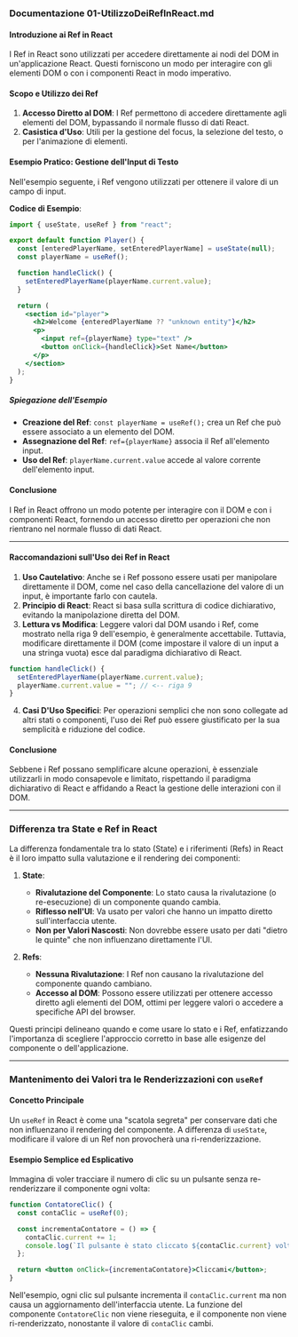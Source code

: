 ### Documentazione 01-UtilizzoDeiRefInReact.md

#### Introduzione ai Ref in React

I Ref in React sono utilizzati per accedere direttamente ai nodi del DOM in un'applicazione React. Questi forniscono un modo per interagire con gli elementi DOM o con i componenti React in modo imperativo.

#### Scopo e Utilizzo dei Ref

1. **Accesso Diretto al DOM**: I Ref permettono di accedere direttamente agli elementi del DOM, bypassando il normale flusso di dati React.
2. **Casistica d'Uso**: Utili per la gestione del focus, la selezione del testo, o per l'animazione di elementi.

#### Esempio Pratico: Gestione dell'Input di Testo

Nell'esempio seguente, i Ref vengono utilizzati per ottenere il valore di un campo di input.

**Codice di Esempio**:

```jsx
import { useState, useRef } from "react";

export default function Player() {
  const [enteredPlayerName, setEnteredPlayerName] = useState(null);
  const playerName = useRef();

  function handleClick() {
    setEnteredPlayerName(playerName.current.value);
  }

  return (
    <section id="player">
      <h2>Welcome {enteredPlayerName ?? "unknown entity"}</h2>
      <p>
        <input ref={playerName} type="text" />
        <button onClick={handleClick}>Set Name</button>
      </p>
    </section>
  );
}
```

##### Spiegazione dell'Esempio

- **Creazione del Ref**: `const playerName = useRef();` crea un Ref che può essere associato a un elemento del DOM.
- **Assegnazione del Ref**: `ref={playerName}` associa il Ref all'elemento input.
- **Uso del Ref**: `playerName.current.value` accede al valore corrente dell'elemento input.

#### Conclusione

I Ref in React offrono un modo potente per interagire con il DOM e con i componenti React, fornendo un accesso diretto per operazioni che non rientrano nel normale flusso di dati React.

---

#### Raccomandazioni sull'Uso dei Ref in React

1. **Uso Cautelativo**: Anche se i Ref possono essere usati per manipolare direttamente il DOM, come nel caso della cancellazione del valore di un input, è importante farlo con cautela.
2. **Principio di React**: React si basa sulla scrittura di codice dichiarativo, evitando la manipolazione diretta del DOM.
3. **Lettura vs Modifica**: Leggere valori dal DOM usando i Ref, come mostrato nella riga 9 dell'esempio, è generalmente accettabile. Tuttavia, modificare direttamente il DOM (come impostare il valore di un input a una stringa vuota) esce dal paradigma dichiarativo di React.

```jsx
function handleClick() {
  setEnteredPlayerName(playerName.current.value);
  playerName.current.value = ""; // <-- riga 9
}
```

4. **Casi D'Uso Specifici**: Per operazioni semplici che non sono collegate ad altri stati o componenti, l'uso dei Ref può essere giustificato per la sua semplicità e riduzione del codice.

#### Conclusione

Sebbene i Ref possano semplificare alcune operazioni, è essenziale utilizzarli in modo consapevole e limitato, rispettando il paradigma dichiarativo di React e affidando a React la gestione delle interazioni con il DOM.

---

### Differenza tra State e Ref in React

La differenza fondamentale tra lo stato (State) e i riferimenti (Refs) in React è il loro impatto sulla valutazione e il rendering dei componenti:

1. **State**:

   - **Rivalutazione del Componente**: Lo stato causa la rivalutazione (o re-esecuzione) di un componente quando cambia.
   - **Riflesso nell'UI**: Va usato per valori che hanno un impatto diretto sull'interfaccia utente.
   - **Non per Valori Nascosti**: Non dovrebbe essere usato per dati "dietro le quinte" che non influenzano direttamente l'UI.

2. **Refs**:
   - **Nessuna Rivalutazione**: I Ref non causano la rivalutazione del componente quando cambiano.
   - **Accesso al DOM**: Possono essere utilizzati per ottenere accesso diretto agli elementi del DOM, ottimi per leggere valori o accedere a specifiche API del browser.

Questi principi delineano quando e come usare lo stato e i Ref, enfatizzando l'importanza di scegliere l'approccio corretto in base alle esigenze del componente o dell'applicazione.

---

### Mantenimento dei Valori tra le Renderizzazioni con `useRef`

#### Concetto Principale

Un `useRef` in React è come una "scatola segreta" per conservare dati che non influenzano il rendering del componente. A differenza di `useState`, modificare il valore di un Ref non provocherà una ri-renderizzazione.

#### Esempio Semplice ed Esplicativo

Immagina di voler tracciare il numero di clic su un pulsante senza re-renderizzare il componente ogni volta:

```jsx
function ContatoreClic() {
  const contaClic = useRef(0);

  const incrementaContatore = () => {
    contaClic.current += 1;
    console.log(`Il pulsante è stato cliccato ${contaClic.current} volte`);
  };

  return <button onClick={incrementaContatore}>Cliccami</button>;
}
```

Nell'esempio, ogni clic sul pulsante incrementa il `contaClic.current` ma non causa un aggiornamento dell'interfaccia utente. La funzione del componente `ContatoreClic` non viene rieseguita, e il componente non viene ri-renderizzato, nonostante il valore di `contaClic` cambi.

